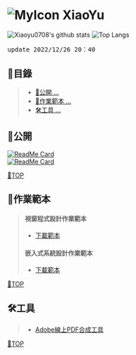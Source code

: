 # ![MyIcon](https://avatars.githubusercontent.com/u/68182187?s=22&v=4) XiaoYu

![Xiaoyu0708's github stats](https://github-readme-stats.vercel.app/api?username=xiaoyu0708&theme=transparent)
![Top Langs](https://github-readme-stats.vercel.app/api/top-langs/?username=xiaoyu0708&layout=compact&theme=transparent)

<pre>update 2022/12/26 20：40</pre>

## 📂目錄
>- [🎈公開 ... ](#公開)
>- [📒作業範本 ... ](#作業範本)
>- [🛠工具 ... ](#工具)

## 🎈公開
[![ReadMe Card](https://github-readme-stats.vercel.app/api/pin/?username=XiaoYu0708&repo=Csharp-Public)](https://github.com/XiaoYu0708/Csharp-Public)  
[![ReadMe Card](https://github-readme-stats.vercel.app/api/pin/?username=XiaoYu0708&repo=Embedded-Public)](https://github.com/XiaoYu0708/Embedded-Public)

[📍TOP](#目錄)

## 📒作業範本
> #### 視窗程式設計作業範本
>- [下載範本](https://github.com/XiaoYu0708/XiaoYu0708/raw/main/5a9g00XXexX.docx)
> #### 嵌入式系統設計作業範本
>- [下載範本](https://github.com/XiaoYu0708/XiaoYu0708/raw/main/5a9g00XX.docx)

[📍TOP](#目錄)
 
## 🛠工具
>- [Adobe線上PDF合成工具](https://www.adobe.com/tw/acrobat/online/merge-pdf.html)

[📍TOP](#目錄)

